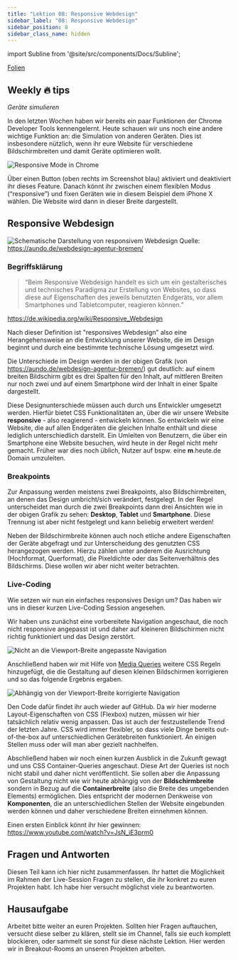 ```yaml
---
title: "Lektion 08: Responsive Webdesign"
sidebar_label: "08: Responsive Webdesign"
sidebar_position: 8
sidebar_class_name: hidden
---
```


import Subline from '@site/src/components/Docs/Subline';

<Subline text="Make it fit" />

[Folien](https://docs.google.com/presentation/d/1GqGce81iVDWo6ehpFVKvPp4TFT7EGsvnmoy4oCLUAC4)

## Weekly 🔥 tips

_Geräte simulieren_

In den letzten Wochen haben wir bereits ein paar Funktionen der Chrome Developer Tools kennengelernt. Heute schauen wir uns noch eine andere wichtige Funktion an: die Simulation von anderen Geräten. Dies ist insbesondere nützlich, wenn ihr eure Website für verschiedene Bildschirmbreiten und damit Geräte optimieren wollt.

![Responsive Mode in Chrome](/img/lessons/08/responsive-mode.png)

Über einen Button (oben rechts im Screenshot blau) aktiviert und deaktiviert ihr dieses Feature. Danach könnt ihr zwischen einem flexiblen Modus (“responsive”) und fixen Geräten wie in diesem Beispiel dem iPhone X wählen. Die Website wird dann in dieser Breite dargestellt.

## Responsive Webdesign

![Schematische Darstellung von responsivem Webdesign](/img/lessons/08/responsive_webdesign.svg)
Quelle: https://aundo.de/webdesign-agentur-bremen/

### Begriffsklärung

> “Beim Responsive Webdesign handelt es sich um ein gestalterisches und technisches Paradigma zur Erstellung von Websites, so dass diese auf Eigenschaften des jeweils benutzten Endgeräts, vor allem Smartphones und Tabletcomputer, reagieren können.”

https://de.wikipedia.org/wiki/Responsive_Webdesign

Nach dieser Definition ist "responsives Webdesign" also eine Herangehensweise an die Entwicklung unserer Website, die im Design beginnt und durch eine bestimmte technische Lösung umgesetzt wird.

Die Unterschiede im Design werden in der obigen Grafik (von https://aundo.de/webdesign-agentur-bremen/) gut deutlich: auf einem breiten Bildschirm gibt es drei Spalten für den Inhalt, auf mittleren Breiten nur noch zwei und auf einem Smartphone wird der Inhalt in einer Spalte dargestellt.

Diese Designunterschiede müssen auch durch uns Entwickler umgesetzt werden. Hierfür bietet CSS Funktionalitäten an, über die wir unsere Website **responsive** - also reagierend - entwickeln können. So entwickeln wir eine Website, die auf allen Endgeräten die gleichen Inhalte enthält und diese lediglich unterschiedlich darstellt. Ein Umleiten von Benutzern, die über ein Smartphone eine Website besuchen, wird heute in der Regel nicht mehr gemacht. Früher war dies noch üblich, Nutzer auf bspw. eine **m**.heute.de Domain umzuleiten.

### Breakpoints

Zur Anpassung werden meistens zwei Breakpoints, also Bildschirmbreiten, an denen das Design umbricht/sich verändert, festgelegt. In der Regel unterscheidet man durch die zwei Breakpoints dann drei Ansichten wie in der obigen Grafik zu sehen: **Desktop**, **Tablet** und **Smartphone**. Diese Trennung ist aber nicht festgelegt und kann beliebig erweitert werden!

Neben der Bildschirmbreite können auch noch etliche andere Eigenschaften der Geräte abgefragt und zur Unterscheidung des genutzten CSS herangezogen werden. Hierzu zählen unter anderem die Ausrichtung (Hochformat, Querformat), die Pixeldichte oder das Seitenverhältnis des Bildschirms. Diese wollen wir aber nicht weiter betrachten.

### Live-Coding

Wie setzen wir nun ein einfaches responsives Design um? Das haben wir uns in dieser kurzen Live-Coding Session angesehen.

Wir haben uns zunächst eine vorbereitete Navigation angeschaut, die noch nicht responsive angepasst ist und daher auf kleineren Bildschirmen nicht richtig funktioniert und das Design zerstört.

![Nicht an die Viewport-Breite angepasste Navigation](/img/lessons/08/live-broken.png)

Anschließend haben wir mit Hilfe von [Media Queries](https://developer.mozilla.org/de/docs/Web/CSS/Media_Queries/Using_media_queries) weitere CSS Regeln hinzugefügt, die die Gestaltung auf diesen kleinen Bildschirmen korrigieren und so das folgende Ergebnis ergaben.

![Abhängig von der Viewport-Breite korrigierte Navigation](/img/lessons/08/live-fixed.png)

Den Code dafür findet ihr auch wieder auf GitHub. Da wir hier moderne Layout-Eigenschaften von CSS (Flexbox) nutzen, müssen wir hier tatsächlich relativ wenig anpassen. Das ist auch der festzustellende Trend der letzten Jahre. CSS wird immer flexibler, so dass viele Dinge bereits out-of-the-box auf unterschiedlichen Gerätebreiten funktioniert. An einigen Stellen muss oder will man aber gezielt nachhelfen.

Abschließend haben wir noch einen kurzen Ausblick in die Zukunft gewagt und uns CSS Container-Queries angeschaut. Diese Art der Queries ist noch nicht stabil und daher nicht veröffentlicht. Sie sollen aber die Anpassung von Gestaltung nicht wie wir heute abhängig von der **Bildschirmbreite** sondern in Bezug auf die **Containerbreite** (also die Breite des umgebenden Elements) ermöglichen. Dies entspricht der modernen Denkweise von **Komponenten**, die an unterschiedlichen Stellen der Website eingebunden werden können und daher verschiedene Breiten einnehmen können.

Einen ersten Einblick könnt ihr hier gewinnen: https://www.youtube.com/watch?v=JsN_iE3prm0

## Fragen und Antworten

Diesen Teil kann ich hier nicht zusammenfassen. Ihr hattet die Möglichkeit im Rahmen der Live-Session Fragen zu stellen, die ihr konkret zu euren Projekten habt. Ich habe hier versucht möglichst viele zu beantworten.

## Hausaufgabe

Arbeitet bitte weiter an euren Projekten. Sollten hier Fragen auftauchen, versucht diese selber zu klären, stellt sie im Channel, falls sie euch komplett blockieren, oder sammelt sie sonst für diese nächste Lektion. Hier werden wir in Breakout-Rooms an unseren Projekten arbeiten.
